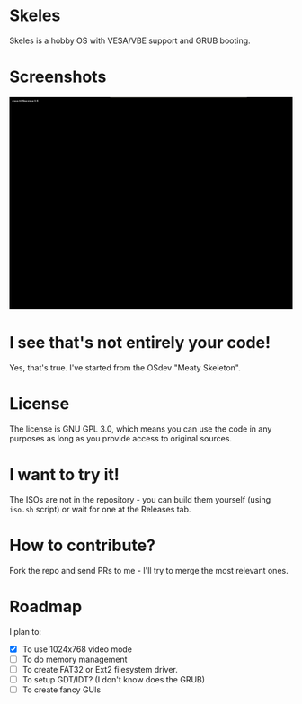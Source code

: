 # Skeles
Skeles is a hobby OS with VESA/VBE support and GRUB booting.

# Screenshots
![Screenshot of 1.0](screenshots/v1.0.png)

# I see that's not entirely your code!
Yes, that's true. I've started from the OSdev "Meaty Skeleton".

# License
The license is GNU GPL 3.0, which means you can use the code in any purposes as long as you provide access to original sources.

# I want to try it!
The ISOs are not in the repository - you can build them yourself (using `iso.sh` script) or wait for one at the Releases tab.

# How to contribute?
Fork the repo and send PRs to me - I'll try to merge the most relevant ones.

# Roadmap
I plan to:
 * [x] To use 1024x768 video mode
 * [ ] To do memory management
 * [ ] To create FAT32 or Ext2 filesystem driver.
 * [ ] To setup GDT/IDT? (I don't know does the GRUB)
 * [ ] To create fancy GUIs
